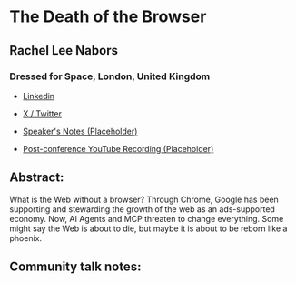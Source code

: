 # The Death of the Browser 

## Rachel Lee Nabors
### Dressed for Space, London, United Kingdom 
- [Linkedin](https://www.linkedin.com/in/rachelnabors/) 

- [X / Twitter](https://x.com/rachelnabors) 

- [Speaker's Notes (Placeholder)]()
- [Post-conference YouTube Recording (Placeholder)]()
## Abstract: 

What is the Web without a browser? Through Chrome, Google has been supporting and stewarding the growth of the web as an ads-supported economy. Now, AI Agents and MCP threaten to change everything. Some might say the Web is about to die, but maybe it is about to be reborn like a phoenix. 
## Community talk notes: 